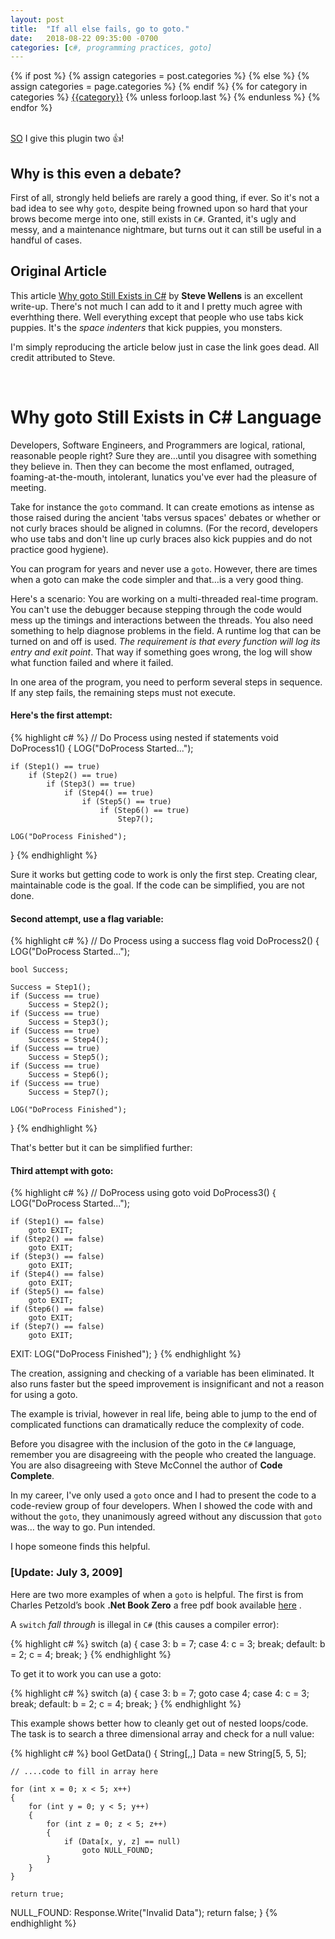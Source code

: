 ```yaml
---
layout: post
title:  "If all else fails, go to goto."
date:   2018-08-22 09:35:00 -0700
categories: [c#, programming practices, goto]
---
```

<div class="post-categories">
  {% if post %}
    {% assign categories = post.categories %}
  {% else %}
    {% assign categories = page.categories %}
  {% endif %}
  {% for category in categories %}
  <a href="{{site.baseurl}}/categories/#{{category|slugize}}">{{category}}</a>
  {% unless forloop.last %}&nbsp;{% endunless %}
  {% endfor %}
</div>
<br>

[SO](https://stackoverflow.com/)
I give this plugin two :+1:!

Why is this even a debate?
--
First of all, strongly held beliefs are rarely a good thing, if ever. So it's not a bad idea to see why `goto`, despite being frowned upon so hard that your brows become merge into one, still exists in `C#`. Granted, it's ugly and messy, and a maintenance nightmare, but turns out it can still be useful in a handful of cases.

Original Article
--
This article <a href="https://weblogs.asp.net/stevewellens/why-goto-still-exists-in-c" target="_blank">Why goto Still Exists in C#</a> by **Steve Wellens** is an excellent write-up. There's not much I can add to it and I pretty much agree with everhthing there. Well everything except that people who use tabs kick puppies. It's the _space indenters_ that kick puppies, you monsters.

I'm simply reproducing the article below just in case the link goes dead. All credit attributed to Steve.

<br>

# Why goto Still Exists in C# Language

Developers, Software Engineers, and Programmers are logical, rational, reasonable people right? Sure they are…until you disagree with something they believe in. Then they can become the most enflamed, outraged, foaming-at-the-mouth, intolerant, lunatics you've ever had the pleasure of meeting.

Take for instance the `goto` command. It can create emotions as intense as those raised during the ancient 'tabs versus spaces' debates or whether or not curly braces should be aligned in columns. (For the record, developers who use tabs and don't line up curly braces also kick puppies and do not practice good hygiene).

You can program for years and never use a `goto`. However, there are times when a goto can make the code simpler and that…is a very good thing.

Here's a scenario: You are working on a multi-threaded real-time program. You can't use the debugger because stepping through the code would mess up the timings and interactions between the threads. You also need something to help diagnose problems in the field.  A runtime log that can be turned on and off is used. _The requirement is that every function will log its entry and exit point_. That way if something goes wrong, the log will show what function failed and where it failed.

In one area of the program, you need to perform several steps in sequence. If any step fails, the remaining steps must not execute.

#### Here's the first attempt:  
{% highlight c# %}
// Do Process using nested if statements
void DoProcess1()
{
    LOG("DoProcess Started...");
 
    if (Step1() == true)
        if (Step2() == true)
            if (Step3() == true)
                if (Step4() == true)
                    if (Step5() == true)
                        if (Step6() == true)
                            Step7();
 
    LOG("DoProcess Finished");
}
{% endhighlight %}

Sure it works but getting code to work is only the first step. Creating clear, maintainable code is the goal. If the code can be simplified, you are not done.

#### Second attempt, use a flag variable:
{% highlight c# %}
// Do Process using a success flag
void DoProcess2()
{
    LOG("DoProcess Started...");
 
    bool Success;
 
    Success = Step1();
    if (Success == true)
        Success = Step2();
    if (Success == true)
        Success = Step3();
    if (Success == true)
        Success = Step4();
    if (Success == true)
        Success = Step5();
    if (Success == true)
        Success = Step6();
    if (Success == true)
        Success = Step7();
 
    LOG("DoProcess Finished");
}
{% endhighlight %}

That's better but it can be simplified further:

#### Third attempt with goto:

{% highlight c# %}
// DoProcess using goto
void DoProcess3()
{
    LOG("DoProcess Started...");
 
    if (Step1() == false)
        goto EXIT;
    if (Step2() == false)
        goto EXIT;
    if (Step3() == false)
        goto EXIT;
    if (Step4() == false)
        goto EXIT;
    if (Step5() == false)
        goto EXIT;
    if (Step6() == false)
        goto EXIT;
    if (Step7() == false)
        goto EXIT;
 
EXIT:
    LOG("DoProcess Finished");
}
{% endhighlight %}

The creation, assigning and checking of a variable has been eliminated. It also runs faster but the speed improvement is insignificant and not a reason for using a goto.

The example is trivial, however in real life, being able to jump to the end of complicated functions can dramatically reduce the complexity of code.

Before you disagree with the inclusion of the goto in the `C#` language, remember you are disagreeing with the people who created the language. You are also disagreeing with Steve McConnel the author of **Code Complete**.

In my career, I've only used a `goto` once and I had to present the code to a code-review group of four developers. When I showed the code with and without the `goto`, they unanimously agreed without any discussion that `goto` was… the way to go. Pun intended.

I hope someone finds this helpful.


### [Update: July 3, 2009]

Here are two more examples of when a `goto` is helpful. The first is from Charles Petzold’s book **.Net Book Zero** a free pdf book available <a href="http://www.charlespetzold.com/" target="_blank">here</a> .

A `switch` _fall through_ is illegal in `C#` (this causes a compiler error):

{% highlight c# %}
switch (a) 
{ 
    case 3: 
        b = 7; 
    case 4: 
        c = 3; 
        break; 
    default: 
        b = 2; 
        c = 4; 
        break; 
}
{% endhighlight %}

To get it to work you can use a goto:

{% highlight c# %}
switch (a) 
{ 
    case 3: 
        b = 7;
        goto case 4;
    case 4: 
        c = 3; 
        break; 
    default: 
        b = 2; 
        c = 4; 
        break; 
}
{% endhighlight %}

This example shows better how to cleanly get out of nested loops/code.  The task is to search a three dimensional array and check for a null value:

{% highlight c# %}
bool GetData()
{
    String[,,] Data = new String[5, 5, 5];
 
    // ....code to fill in array here
 
    for (int x = 0; x < 5; x++)
    {
        for (int y = 0; y < 5; y++)
        {
            for (int z = 0; z < 5; z++)
            {
                if (Data[x, y, z] == null)
                    goto NULL_FOUND;
            }
        }
    }
 
    return true;
 
NULL_FOUND:
    Response.Write("Invalid Data");
    return false;
}
{% endhighlight %}

